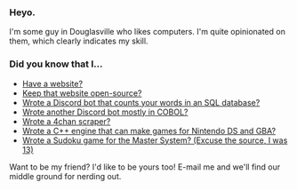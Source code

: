 ### Heyo.
I'm some guy in Douglasville who likes computers. I'm quite opinionated on them, which clearly indicates my skill.

### Did you know that I...
* [Have a website?](https://nicklausw.net)
* [Keep that website open-source?](https://github.com/nicklausw/mysite)
* [Wrote a Discord bot that counts your words in an SQL database?](https://github.com/nicklausw/wordbot)
* [Wrote another Discord bot mostly in COBOL?](https://github.com/nicklausw/comparse)
* [Wrote a 4chan scraper?](https://github.com/nicklausw/chinscraper)
* [Wrote a C++ engine that can make games for Nintendo DS and GBA?](https://github.com/nicklausw/ndsa)
* [Wrote a Sudoku game for the Master System? (Excuse the source, I was 13)](https://github.com/nicklausw/sudoku-sms)

Want to be my friend? I'd like to be yours too! E-mail me and we'll find our middle ground for nerding out.
